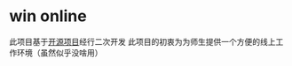 # win online
此项目基于[开源项目](https://github.com/yuri2peter/win10-ui)经行二次开发
此项目的初衷为为师生提供一个方便的线上工作环境（虽然似乎没啥用）
